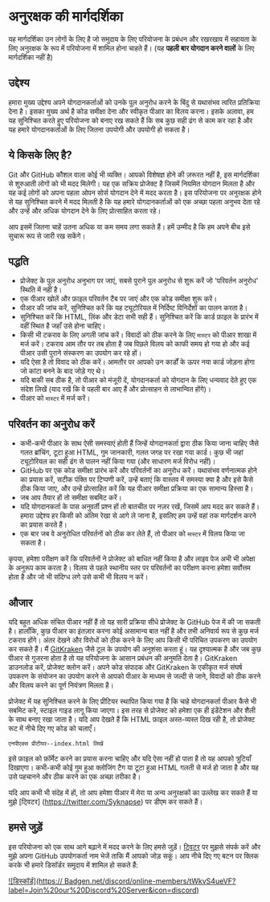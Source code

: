 # अनुरक्षक की मार्गदर्शिका

यह मार्गदर्शिका उन लोगों के लिए है जो समुदाय के लिए परियोजना के प्रबंधन और रखरखाव में सहायता के लिए अनुरक्षक के रूप में परियोजना में शामिल होना चाहते हैं। (यह **पहली बार योगदान करने वालों** के लिए मार्गदर्शिका नहीं है)
## उद्देश्य

हमारा मुख्य उद्देश्य अपने योगदानकर्ताओं को उनके पुल अनुरोध करने के बिंदु से यथासंभव त्वरित प्रतिक्रिया देना है। इसका मुख्य अर्थ है कोड समीक्षा देना और स्वीकृत पीआर का विलय करना।
इसके अलावा, हम यह सुनिश्चित करते हुए परियोजना को बनाए रख सकते हैं कि सब कुछ सही ढंग से काम कर रहा है और यह हमारे योगदानकर्ताओं के लिए जितना उपयोगी और उपयोगी हो सकता है।
## ये किसके लिए है?

Git और GitHub कौशल वाला कोई भी व्यक्ति। आपको विशेषज्ञ होने की ज़रूरत नहीं है, इस मार्गदर्शिका से शुरुआती लोगों को भी मदद मिलेगी। यह एक सक्रिय प्रोजेक्ट है जिसमें नियमित योगदान मिलता है और यह कई लोगों को अपना पहला ओपन सोर्स योगदान देने में मदद करता है। इस परियोजना पर अनुरक्षक होने से यह सुनिश्चित करने में मदद मिलती है कि यह हमारे योगदानकर्ताओं को एक अच्छा पहला अनुभव देता रहे और उन्हें और अधिक योगदान देने के लिए प्रोत्साहित करता रहे।

आप इसमें जितना चाहें उतना अधिक या कम समय लगा सकते हैं। हमें उम्मीद है कि हम अपने बीच इसे सुचारू रूप से जारी रख सकेंगे।

## पद्धति

- प्रोजेक्ट के पुल अनुरोध अनुभाग पर जाएं, सबसे पुराने पुल अनुरोध से शुरू करें जो 'परिवर्तन अनुरोध' स्थिति में नहीं है।
- एक पीआर खोलें और फ़ाइल परिवर्तन टैब पर जाएं और एक कोड समीक्षा शुरू करें।
- पीआर की जांच करें, सुनिश्चित करें कि यह ट्यूटोरियल में निर्दिष्ट विनिर्देशों का पालन करता है।
- सुनिश्चित करें कि HTML, लिंक और डेटा सभी सही हैं। सुनिश्चित करें कि कार्ड फ़ाइल के प्रारंभ में वहीं स्थित है जहाँ उसे होना चाहिए।
- किसी भी टकराव के लिए अगली जांच करें। विवादों को ठीक करने के लिए `मास्टर` को पीआर शाखा में मर्ज करें। टकराव आम तौर पर तब होता है जब पिछले विलय को काफी समय हो गया हो और कई पीआर उसी पुराने संस्करण का उपयोग कर रहे हों।
- यदि ऐसा है तो विवाद को ठीक करें। आमतौर पर आपको उन कार्डों के ऊपर नया कार्ड जोड़ना होगा जो कांटा बनने के बाद जोड़े गए थे।
- यदि बाकी सब ठीक है, तो पीआर को मंजूरी दें, योगदानकर्ता को योगदान के लिए धन्यवाद देते हुए एक संदेश लिखें (याद रखें कि वे पहली बार आए हैं और प्रोत्साहन से लाभान्वित होंगे)।
- पीआर को `मास्टर` में मर्ज करें।
## परिवर्तन का अनुरोध करें

- कभी-कभी पीआर के साथ ऐसी समस्याएं होती हैं जिन्हें योगदानकर्ता द्वारा ठीक किया जाना चाहिए जैसे गलत ब्रांचिंग, टूटा हुआ HTML, गुम जानकारी, गलत जगह पर रखा गया कार्ड। कुछ भी जहां ट्यूटोरियल का सही ढंग से पालन नहीं किया गया (और साधारण मर्ज विरोध नहीं)।
- GitHub पर एक कोड समीक्षा प्रारंभ करें और परिवर्तनों का अनुरोध करें। यथासंभव वर्णनात्मक होने का प्रयास करें, सटीक पंक्ति पर टिप्पणी करें, उन्हें बताएं कि वास्तव में समस्या क्या है और इसे कैसे ठीक किया जाए, और उन्हें प्रोत्साहित करें कि यह पीआर समीक्षा प्रक्रिया का एक सामान्य हिस्सा है।
- जब आप तैयार हों तो समीक्षा सबमिट करें।
- यदि योगदानकर्ता के पास अनुवर्ती प्रश्न हों तो बातचीत पर नज़र रखें, जिसमें आप मदद कर सकते हैं। हमारा उद्देश्य हर किसी को अंतिम रेखा से आगे ले जाना है, इसलिए हम उन्हें वहां तक ​​मार्गदर्शन करने का प्रयास करते हैं।
- एक बार जब वे अनुरोधित परिवर्तनों को ठीक कर लेते हैं, तो पीआर को `मास्टर` में विलय किया जा सकता है।

कृपया, हमेशा परीक्षण करें कि परिवर्तनों ने प्रोजेक्ट को बाधित नहीं किया है और लाइव पेज अभी भी अपेक्षा के अनुरूप काम करता है। विलय से पहले स्थानीय स्तर पर परिवर्तनों का परीक्षण करना हमेशा सर्वोत्तम होता है और जो भी संदिग्ध लगे उसे कभी भी विलय न करें।

## औजार

यदि बहुत अधिक संचित पीआर नहीं हैं तो यह सारी प्रक्रिया सीधे प्रोजेक्ट के GitHub पेज में की जा सकती है।
हालाँकि, कुछ पीआर का इंतज़ार करना कोई असामान्य बात नहीं है और तभी अनिवार्य रूप से कुछ मर्ज टकराव होंगे। अंतर देखने और विरोधों को ठीक करने के लिए आप किसी भी परिचित उपकरण का उपयोग कर सकते हैं।
मैं [GitKraken](https://www.gitkraken.com/download) जैसे टूल के उपयोग की अनुशंसा करता हूं। यह दृश्यात्मक है और जब कुछ पीआर से गुजरना होता है तो यह परियोजना के आसान प्रबंधन की अनुमति देता है।
GitKraken डाउनलोड करें, प्रोजेक्ट क्लोन करें। अपने कोड संपादक और GitKraken के एकीकृत मर्ज संघर्ष उपकरण के संयोजन का उपयोग करने से आपको पीआर के माध्यम से जल्दी से जाने, विवादों को ठीक करने और विलय करने का पूर्ण नियंत्रण मिलता है।

प्रोजेक्ट में यह सुनिश्चित करने के लिए प्रीटियर स्थापित किया गया है कि चाहे योगदानकर्ता पीआर कैसे भी सबमिट करे, स्टाइल गाइड लागू किया जाएगा। इस तरह से प्रोजेक्ट को हमेशा एक ही इंडेंटेशन और शैली के साथ बनाए रखा जाता है।
यदि आप देखते हैं कि HTML फ़ाइल अस्त-व्यस्त दिख रही है, तो प्रोजेक्ट रूट में नीचे दिए गए कोड को चलाएँ।
```जे.एस
एनपीएक्स प्रीटीयर--index.html लिखें
```

इसे फ़ाइल को फ़ॉर्मेट करने का प्रयास करना चाहिए और यदि ऐसा नहीं हो पाता है तो यह आपको त्रुटियाँ दिखाएगा। कभी-कभी कोई गुम हुआ क्लोजिंग टैग या टूटा हुआ HTML गलती से मर्ज हो जाता है और यह उसे पहचानने और ठीक करने का एक अच्छा तरीका है।

यदि आप कभी भी संदेह में हों, तो आप हमेशा पीआर में मेरा या अन्य अनुरक्षकों का उल्लेख कर सकते हैं या मुझे [ट्विटर] (https://twitter.com/Syknapse) पर डीएम कर सकते हैं।

## हमसे जुड़ें

इस परियोजना को एक साथ आगे बढ़ाने में मदद करने के लिए हमसे जुड़ें। [ट्विटर](https://twitter.com/Syknapse) पर मुझसे संपर्क करें और मुझे अपना GitHub उपयोगकर्ता नाम भेजें ताकि मैं आपको जोड़ सकूं। आप नीचे दिए गए बटन पर क्लिक करके भी हमारे डिसॉर्डर समुदाय में शामिल हो सकते हैं:

[![डिस्कॉर्ड](https:// Badgen.net/discord/online-members/tWkvS4ueVF?label=Join%20our%20Discord%20Server&icon=discord)](https://discord.gg/tWkvS4ueVF 'हमारे डिस्कॉर्ड सर्वर से जुड़ें !')
